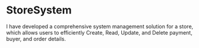 # StoreSystem
I have developed a comprehensive system management solution for a store, which allows users to efficiently Create, Read, Update, and Delete payment, buyer, and order details.
